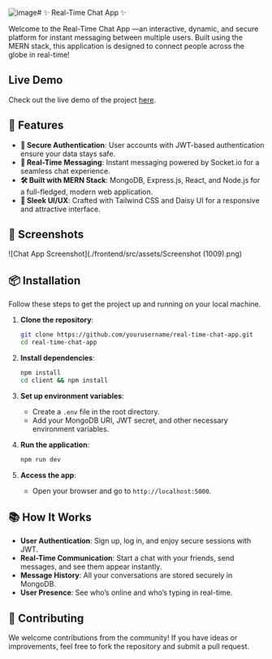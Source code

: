 ![image](https://github.com/user-attachments/assets/304bf9ef-9b54-4d67-a400-ccd7dd3bba25)# ✨ Real-Time Chat App ✨

Welcome to the Real-Time Chat App —an interactive, dynamic, and secure platform for instant messaging between multiple users.
Built using the MERN stack, this application is designed to connect people across the globe in real-time!

## Live Demo

Check out the live demo of the project [here](https://real-chat-bu5l.onrender.com/login).



## 🚀 Features

- **🔐 Secure Authentication**: User accounts with JWT-based authentication ensure your data stays safe.
- **💬 Real-Time Messaging**: Instant messaging powered by Socket.io for a seamless chat experience.
- **🛠️ Built with MERN Stack**: MongoDB, Express.js, React, and Node.js for a full-fledged, modern web application.
- **🎨 Sleek UI/UX**: Crafted with Tailwind CSS and Daisy UI for a responsive and attractive interface.


## 📸 Screenshots

![Chat App Screenshot](./frontend/src/assets/Screenshot (1009).png)


## 📦 Installation

Follow these steps to get the project up and running on your local machine.

1. **Clone the repository**:
    ```bash
    git clone https://github.com/yourusername/real-time-chat-app.git
    cd real-time-chat-app
    ```

2. **Install dependencies**:
    ```bash
    npm install
    cd client && npm install
    ```

3. **Set up environment variables**:
    - Create a `.env` file in the root directory.
    - Add your MongoDB URI, JWT secret, and other necessary environment variables.

4. **Run the application**:
    ```bash
    npm run dev
    ```

5. **Access the app**:
   - Open your browser and go to `http://localhost:5000`.

## 📚 How It Works

- **User Authentication**: Sign up, log in, and enjoy secure sessions with JWT.
- **Real-Time Communication**: Start a chat with your friends, send messages, and see them appear instantly.
- **Message History**: All your conversations are stored securely in MongoDB.
- **User Presence**: See who’s online and who’s typing in real-time.

## 🤝 Contributing

We welcome contributions from the community! If you have ideas or improvements, feel free to fork the repository and submit a pull request.




